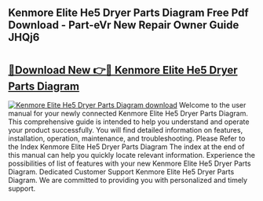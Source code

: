 ## Kenmore Elite He5 Dryer Parts Diagram Free Pdf Download - Part-eVr New Repair Owner Guide JHQj6

# <h2><a href="http://dfsy28.blite.top/?on=Kenmore+Elite+He5+Dryer+Parts+Diagram">🔗Download New 👉🔴 Kenmore Elite He5 Dryer Parts Diagram</a></h2>

[![Kenmore Elite He5 Dryer Parts Diagram download](https://i.imgur.com/lujVjoI.png)](http://dfsy28.blite.top/?on=Kenmore+Elite+He5+Dryer+Parts+Diagram)
Welcome to the user manual for your newly connected Kenmore Elite He5 Dryer Parts Diagram. This comprehensive guide is intended to help you understand and operate your product successfully. You will find detailed information on features, installation, operation, maintenance, and troubleshooting. Please Refer to the Index Kenmore Elite He5 Dryer Parts Diagram The index at the end of this manual can help you quickly locate relevant information. Experience the possibilities of list of features with your new Kenmore Elite He5 Dryer Parts Diagram. Dedicated Customer Support Kenmore Elite He5 Dryer Parts Diagram. We are committed to providing you with personalized and timely support.
